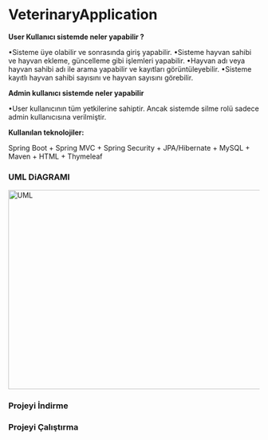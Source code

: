 # VeterinaryApplication

**User Kullanıcı sistemde neler yapabilir ?**

•Sisteme üye olabilir ve sonrasında giriş yapabilir.
•Sisteme hayvan sahibi ve hayvan ekleme,  güncelleme gibi işlemleri yapabilir.
•Hayvan adı veya hayvan sahibi adı ile arama yapabilir ve kayıtları görüntüleyebilir.
•Sisteme kayıtlı hayvan sahibi sayısını ve hayvan sayısını görebilir.</p>
        

**Admin kullanıcı sistemde neler yapabilir** 

•User kullanıcının tüm yetkilerine sahiptir. Ancak sistemde silme rolü sadece admin kullanıcısına verilmiştir.

**Kullanılan teknolojiler:** 

Spring Boot + Spring MVC + Spring Security + JPA/Hibernate + MySQL + Maven + HTML + Thymeleaf

### UML DiAGRAMI

<img height="400" src="D:\GitHub Repoları\VeterinaryApplication\src\main\java\com\example\veterinaryapp\UML.PNG" title="UML" width="1250"/>

### Projeyi İndirme


### Projeyi Çalıştırma

